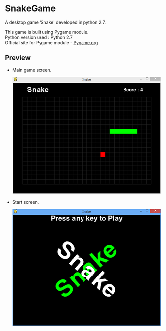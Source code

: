 SnakeGame
=========
A desktop game 'Snake' developed in python 2.7.

This game is built using Pygame module.<br>
Python version used : Python 2.7<br>
Official site for Pygame module - [Pygame.org](http://www.pygame.org/)<br>

Preview
-------
* Main game screen.

  ![Demo](preview.png)

* Start screen.

  ![Demo](start_screen.PNG)

